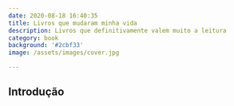 ```yaml
---
date: 2020-08-18 16:40:35
title: Livros que mudaram minha vida
description: Livros que definitivamente valem muito a leitura
category: book
background: '#2cbf33'
image: /assets/images/cover.jpg

---
```


## Introdução



